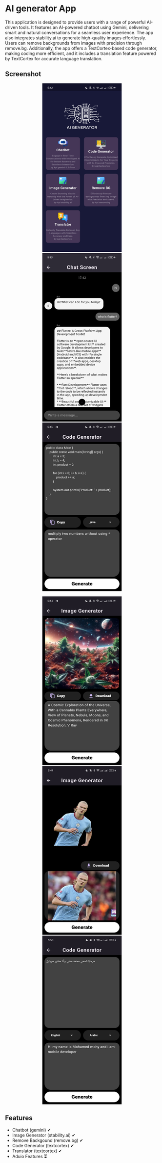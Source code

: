 # AI generator App
This application is designed to provide users with a range of powerful AI-driven tools. It features an AI-powered chatbot using Gemini, delivering smart and natural conversations for a seamless user experience. The app also integrates stability.ai to generate high-quality images effortlessly. Users can remove backgrounds from images with precision through remove.bg. Additionally, the app offers a TextCortex-based code generator, making coding more efficient, and it includes a translation feature powered by TextCortex for accurate language translation.

## Screenshot

<p align="center">
<img src="https://github.com/mmohy1999/ai-generator/blob/main/Screenshot/Screenshot_2024-10-06-17-42-12-98_9159790c578c59dfc16d285827c0044d.jpg" height="550" width="260">
<img src="https://github.com/mmohy1999/ai-generator/blob/main/Screenshot/Screenshot_2024-10-06-17-43-07-79_9159790c578c59dfc16d285827c0044d.jpg" height="550" width="260">
<img src="https://github.com/mmohy1999/ai-generator/blob/main/Screenshot/Screenshot_2024-10-06-17-43-38-59_9159790c578c59dfc16d285827c0044d.jpg" height="550" width="260">
</p>
<p align="center">
<img src="https://github.com/mmohy1999/ai-generator/blob/main/Screenshot/Screenshot_2024-10-06-17-44-05-43_9159790c578c59dfc16d285827c0044d.jpg" height="550" width="260">
<img src="https://github.com/mmohy1999/ai-generator/blob/main/Screenshot/Screenshot_2024-10-06-17-49-18-19_9159790c578c59dfc16d285827c0044d.jpg" height="550" width="260">
<img src="https://github.com/mmohy1999/ai-generator/blob/main/Screenshot/Screenshot_2024-10-06-17-50-04-55_9159790c578c59dfc16d285827c0044d.jpg" height="550" width="260">
</p>

## Features
- Chatbot (gemini) ✔
- Image Generator (stability.ai) ✔
- Remove Backgound (remove.bg) ✔
- Code Generator (textcortex) ✔
- Translator (textcortex) ✔
- Aduio Features ⏳
  

